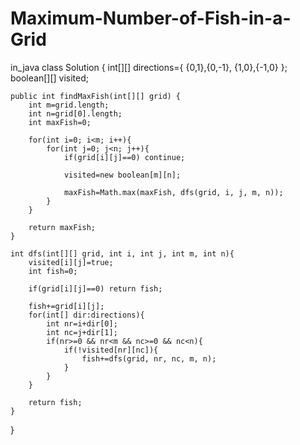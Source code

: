 # Maximum-Number-of-Fish-in-a-Grid
in_java
class Solution {
    int[][] directions={ {0,1},{0,-1}, {1,0},{-1,0} };
    boolean[][] visited;
    
    public int findMaxFish(int[][] grid) {
        int m=grid.length;
        int n=grid[0].length;
        int maxFish=0;       

        for(int i=0; i<m; i++){
            for(int j=0; j<n; j++){
                if(grid[i][j]==0) continue;
                
                visited=new boolean[m][n];
                               
                maxFish=Math.max(maxFish, dfs(grid, i, j, m, n));
            }
        }

        return maxFish;
    }

    int dfs(int[][] grid, int i, int j, int m, int n){
        visited[i][j]=true;
        int fish=0;
        
        if(grid[i][j]==0) return fish;

        fish+=grid[i][j];
        for(int[] dir:directions){
            int nr=i+dir[0];
            int nc=j+dir[1];
            if(nr>=0 && nr<m && nc>=0 && nc<n){
                if(!visited[nr][nc]){                           
                    fish+=dfs(grid, nr, nc, m, n);
                }
            }
        } 

        return fish;
    }

}

